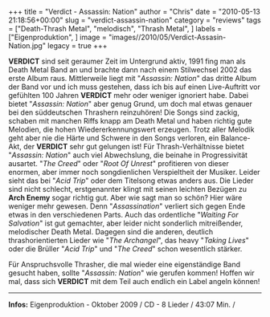 +++
title = "Verdict - Assassin: Nation"
author = "Chris"
date = "2010-05-13 21:18:56+00:00"
slug = "verdict-assassin-nation"
category = "reviews"
tags = ["Death-Thrash Metal", "melodisch", "Thrash Metal", ]
labels = ["Eigenproduktion", ]
image = "images//2010/05/Verdict-Assasin-Nation.jpg"
legacy = true
+++

**VERDICT** sind seit geraumer Zeit im Untergrund aktiv, 1991 fing man als Death Metal Band an und brachte dann nach einem Stilwechsel 2002 das erste Album raus. Mittlerweile liegt mit "_Assassin: Nation_" das dritte Album der Band vor und ich muss gestehen, dass ich bis auf einen Live-Auftritt vor gefühlten 100 Jahren **VERDICT** mehr oder weniger ignoriert habe.
Dabei bietet "_Assassin: Nation_" aber genug Grund, um doch mal etwas genauer bei den süddeutschen Thrashern reinzuhören! Die Songs sind zackig, schaben mit manchen Riffs knapp am Death Metal und haben richtig gute Melodien, die hohen Wiedererkennungswert erzeugen. Trotz aller Melodik geht aber nie die Härte und Schwere in den Songs verloren, ein Balance-Akt, der **VERDICT** sehr gut gelungen ist!
Für Thrash-Verhältnisse bietet "_Assassin: Nation_" auch viel Abwechslung, die beinahe in Progressivität ausartet. "_The Creed_" oder "_Root Of Unrest_" profitieren von dieser enormen, aber immer noch songdienlichen Verspieltheit der Musiker. Leider sieht das bei "_Acid Trip_" oder dem Titelsong etwas anders aus. Die Lieder sind nicht schlecht, erstgenannter klingt mit seinen leichten Bezügen zu **Arch Enemy** sogar richtig gut. Aber wie sagt man so schön? Hier wäre weniger mehr gewesen. Denn "_Assassination_" verliert sich gegen Ende etwas in den verschiedenen Parts.
Auch das ordentliche "_Waiting For Salvation_" ist gut gemachter, aber leider nicht sonderlich mitreißender, melodischer Death Metal. Dagegen sind die anderen, deutlich thrashorientierten Lieder wie "_The Archangel_", das heavy "_Taking Lives_" oder die Brüller "_Acid Trip_" und "_The Creed_" schon wesentlich stärker.

Für Anspruchsvolle Thrasher, die mal wieder eine eigenständige Band gesucht haben, sollte "_Assassin: Nation_" wie gerufen kommen! Hoffen wir mal, dass sich **VERDICT** mit dem Teil auch endlich ein Label angeln können!





---
**Infos:**
Eigenproduktion - Oktober 2009 / 
CD - 8 Lieder / 43:07 Min. / 
